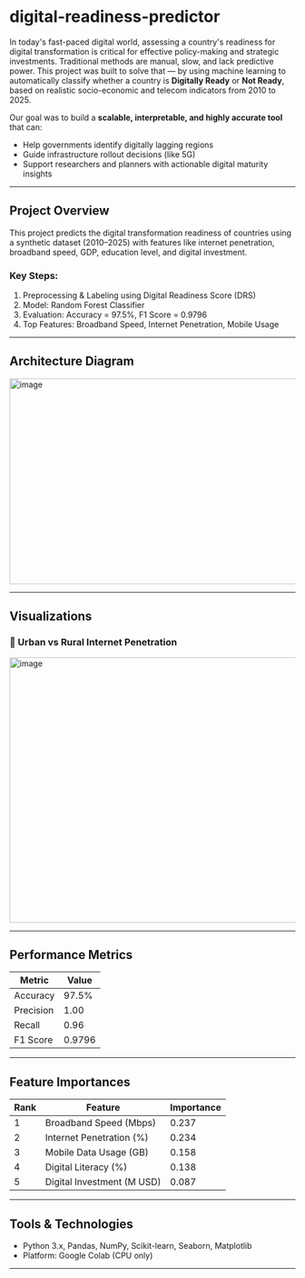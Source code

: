 # digital-readiness-predictor
In today's fast-paced digital world, assessing a country's readiness for digital transformation is critical for effective policy-making and strategic investments. Traditional methods are manual, slow, and lack predictive power. This project was built to solve that — by using machine learning to automatically classify whether a country is **Digitally Ready** or **Not Ready**, based on realistic socio-economic and telecom indicators from 2010 to 2025.

Our goal was to build a **scalable, interpretable, and highly accurate tool** that can:
- Help governments identify digitally lagging regions
- Guide infrastructure rollout decisions (like 5G)
- Support researchers and planners with actionable digital maturity insights

---

## Project Overview

This project predicts the digital transformation readiness of countries using a synthetic dataset (2010–2025) with features like internet penetration, broadband speed, GDP, education level, and digital investment.

### Key Steps:
1. Preprocessing & Labeling using Digital Readiness Score (DRS)
2. Model: Random Forest Classifier
3. Evaluation: Accuracy = 97.5%, F1 Score = 0.9796
4. Top Features: Broadband Speed, Internet Penetration, Mobile Usage

---

## Architecture Diagram
<img width="523" height="362" alt="image" src="https://github.com/user-attachments/assets/1b4eadac-18a8-4528-a759-34486077e83b" />

---

## Visualizations

### 🔹 Urban vs Rural Internet Penetration
<img width="791" height="467" alt="image" src="https://github.com/user-attachments/assets/66976b3b-9496-43d3-af54-4442acbd7afc" />

---

## Performance Metrics

| Metric         | Value     |
|----------------|-----------|
| Accuracy       | 97.5%     |
| Precision      | 1.00      |
| Recall         | 0.96      |
| F1 Score       | 0.9796    |

---

## Feature Importances

| Rank | Feature                   | Importance |
|------|---------------------------|------------|
| 1    | Broadband Speed (Mbps)    | 0.237      |
| 2    | Internet Penetration (%)  | 0.234      |
| 3    | Mobile Data Usage (GB)    | 0.158      |
| 4    | Digital Literacy (%)      | 0.138      |
| 5    | Digital Investment (M USD)| 0.087      |

---

## Tools & Technologies
- Python 3.x, Pandas, NumPy, Scikit-learn, Seaborn, Matplotlib
- Platform: Google Colab (CPU only)

---
